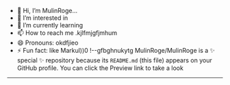 - 👋 Hi, I’m MulinRoge...
- 👀 I’m interested in 
- 🌱 I’m currently learning
- 📫 How to reach me .kjlfmjgfjmhum
- 😄 Pronouns: okdfjieo
- ⚡ Fun fact: like Markul))0
!--gfbghnukytg
MulinRoge/MulinRoge is a ✨ special ✨ repository because its `README.md` (this file) appears on your GitHub profile.
You can click the Preview link to take a look 
---
